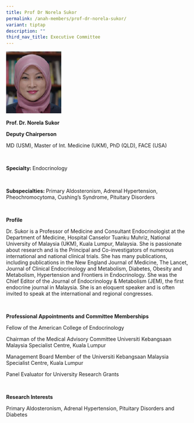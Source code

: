 ```yaml
---
title: Prof Dr Norela Sukor
permalink: /anah-members/prof-dr-norela-sukor/
variant: tiptap
description: ""
third_nav_title: Executive Committee
---
```

<p></p><div class="isomer-image-wrapper"><img style="width: 30%;" height="auto" width="100%" alt="" src="/images/ANAH ASEAN Network of Adrenal/Members/Prof__Dr__Norela_Sukor.png"></div><p></p><p><strong>Prof. Dr. Norela Sukor</strong></p><p><strong>Deputy Chairperson</strong></p><p>MD (USM), Master of Int. Medicine (UKM), PhD (QLD), FACE (USA)</p><p><strong>&nbsp;</strong></p><p><strong>Specialty: </strong>Endocrinology</p><p><strong>&nbsp;</strong></p><p><strong>Subspecialties: </strong>Primary Aldosteronism, Adrenal Hypertension, Pheochromocytoma, Cushing’s Syndrome, Pituitary Disorders</p><p><strong>&nbsp;</strong></p><p><strong>Profile</strong></p><p>Dr. Sukor is a Professor of Medicine and Consultant Endocrinologist at the Department of Medicine, Hospital Canselor Tuanku Muhriz, National University of Malaysia (UKM), Kuala Lumpur, Malaysia. She is passionate about research and is the Principal and Co-investigators of numerous international and national clinical trials. She has many publications, including publications in the New England Journal of Medicine, The Lancet, Journal of Clinical Endocrinology and Metabolism, Diabetes, Obesity and Metabolism, Hypertension and Frontiers in Endocrinology. She was the Chief Editor of the Journal of Endocrinology &amp; Metabolism (JEM), the first endocrine journal in Malaysia. She is an eloquent speaker and is often invited to speak at the international and regional congresses.</p><p><strong>&nbsp;</strong></p><p><strong>Professional Appointments and Committee Memberships</strong></p><p>Fellow of the American College of Endocrinology</p><p>Chairman of the Medical Advisory Committee Universiti Kebangsaan Malaysia Specialist Centre, Kuala Lumpur</p><p>Management Board Member of the Universiti Kebangsaan Malaysia Specialist Centre, Kuala Lumpur</p><p>Panel Evaluator for University Research Grants</p><p><strong>&nbsp;</strong></p><p><strong>Research Interests</strong></p><p>Primary Aldosteronism, Adrenal Hypertension, Pituitary Disorders and Diabetes</p>